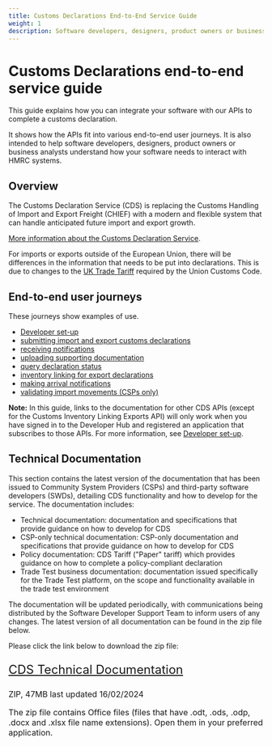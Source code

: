 ```yaml
---
title: Customs Declarations End-to-End Service Guide
weight: 1
description: Software developers, designers, product owners or business analysts. Integrate your software with Customs Declarations.
---
```


# Customs Declarations end-to-end service guide

This guide explains how you can integrate your software with our APIs to complete a customs declaration.

It shows how the APIs fit into various end-to-end user journeys. It is also intended to help software developers, designers, product owners or business analysts understand how your software needs to interact with HMRC systems.

## Overview
The Customs Declaration Service (CDS) is replacing the Customs Handling of Import and Export Freight (CHIEF) with a modern and flexible system that can handle anticipated future import and export growth.

[More information about the Customs Declaration Service](https://www.gov.uk/government/collections/customs-handling-of-import-and-export-freight-chief-replacement-programme).

For imports or exports outside of the European Union, there will be differences in the information that needs to be put into declarations. This is due to changes to the [UK Trade Tariff](https://www.gov.uk/government/collections/uk-trade-tariff-volume-3-for-cds) required by the Union Customs Code.

## End-to-end user journeys
These journeys show examples of use. 

* [Developer set-up](documentation/set-up-developers.html#set-up-for-developers)
* [submitting import and export customs declarations](documentation/submitting-import-and-export-customs-declarations.html#submit-a-customs-declaration)
* [receiving notifications](documentation/notifications.html)  
* [uploading supporting documentation](documentation/uploading-supporting-documents.html)
* [query declaration status](documentation/query-declaration-status.html)   
* [inventory linking for export declarations](documentation/inventory-linking-export-declarations.html)
* [making arrival notifications](documentation/arrival-notifications.html)
* [validating import movements (CSPs only)](documentation/validating-import-movements.html)

**Note:** In this guide, links to the documentation for other CDS APIs (except for the Customs Inventory Linking Exports API) will only work when you have signed in to the Developer Hub and registered an application that subscribes to those APIs. For more information, see [Developer set-up](documentation/set-up-developers.html#set-up-for-developers).

## Technical Documentation
This section contains the latest version of the documentation that has been issued to Community System Providers (CSPs) and third-party software developers (SWDs), detailing CDS functionality and how to develop for the service. The documentation includes:

* Technical documentation: documentation and specifications that provide guidance on how to develop for CDS
* CSP-only technical documentation: CSP-only documentation and specifications that provide guidance on how to develop for CDS
* Policy documentation: CDS Tariff ("Paper" tariff) which provides guidance on how to complete a policy-compliant declaration
* Trade Test business documentation: documentation issued specifically for the Trade Test platform, on the scope and functionality available in the trade test environment
  
The documentation will be updated periodically, with communications being distributed by the Software Developer Support Team to inform users of any changes.
  The latest version of all documentation can be found in the zip file below.
  
Please click the link below to download the zip file:

 <p class="govuk-body-l" style="font-size: 24px;">
   <a href="./documentation/resources/CDS_Technical_Documentation.zip" class="govuk-link">CDS Technical Documentation</a>
 </p>


 <p class="govuk-body-s" style="font-size: 16px;margin-bottom: 15px;">ZIP, 47MB last updated 16/02/2024</p>

 <p class="govuk-body-s" style="font-size: 16px;margin-bottom: 15px;">The zip file contains Office files (files that have .odt, .ods, .odp, .docx and .xlsx file name extensions). Open them in your preferred application.</p>
 
